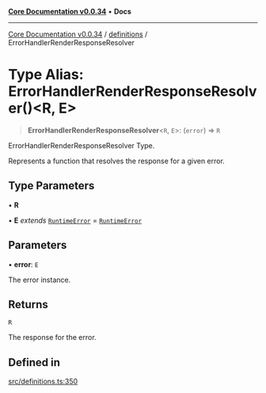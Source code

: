 [**Core Documentation v0.0.34**](../../README.md) • **Docs**

***

[Core Documentation v0.0.34](../../modules.md) / [definitions](../README.md) / ErrorHandlerRenderResponseResolver

# Type Alias: ErrorHandlerRenderResponseResolver()\<R, E\>

> **ErrorHandlerRenderResponseResolver**\<`R`, `E`\>: (`error`) => `R`

ErrorHandlerRenderResponseResolver Type.

Represents a function that resolves the response for a given error.

## Type Parameters

• **R**

• **E** *extends* [`RuntimeError`](../../errors/RuntimeError/classes/RuntimeError.md) = [`RuntimeError`](../../errors/RuntimeError/classes/RuntimeError.md)

## Parameters

• **error**: `E`

The error instance.

## Returns

`R`

The response for the error.

## Defined in

[src/definitions.ts:350](https://github.com/stonemjs/core/blob/805ab978d87a028eb5ea9c9da928beb091ec1971/src/definitions.ts#L350)
